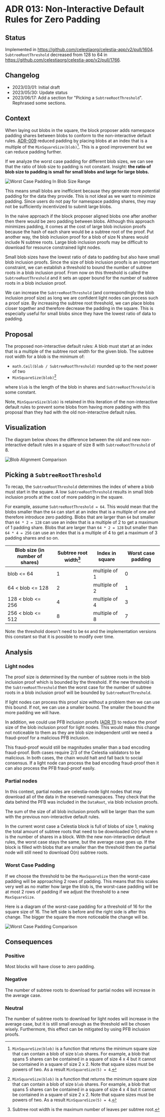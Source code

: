 # ADR 013: Non-Interactive Default Rules for Zero Padding

## Status

Implemented in <https://github.com/celestiaorg/celestia-app/v2/pull/1604>. `SubtreeRootThreshold` decreased from 128 to 64 in <https://github.com/celestiaorg/celestia-app/v2/pull/1766>.

## Changelog

- 2023/03/01: Initial draft
- 2023/05/30: Update status
- 2023/06/17: Add a section for "Picking a `SubtreeRootThreshold`". Rephrased some sections.

## Context

When laying out blobs in the square, the block proposer adds namespace padding shares between blobs to conform to the non-interactive default rules. [ADR-009](./adr-009-non-interactive-default-rules-for-reduced-padding.md) reduced padding by placing blobs at an index that is a multiple of the `MinSquareSize(blob)`[^1]. This is a good improvement but we can reduce padding further.

If we analyze the worst case padding for different blob sizes, we can see that the ratio of blob size to padding is not constant. Insight: **the ratio of blob size to padding is small for small blobs and large for large blobs.**

![Worst Case Padding In Blob Size Range](./assets/adr013/worst-case-padding-in-blob-size-range.png)

This means small blobs are inefficient because they generate more potential padding for the data they provide. This is not ideal as we want to minimize padding. Since users do not pay for namespace padding shares, they may not be sufficiently incentivized to submit large blobs.

In the naive approach if the block proposer aligned blobs one after another then there would be zero padding between blobs. Although this approach minimizes padding, it comes at the cost of large blob inclusion proofs because the hash of each share would be a subtree root of the proof. Put another way, the blob inclusion proof for a blob of size N shares would include N subtree roots. Large blob inclusion proofs may be difficult to download for resource constrained light nodes.

Small blob sizes have the lowest ratio of data to padding but also have small blob inclusion proofs. Since the size of blob inclusion proofs is an important constraint, we can establish a threshold to bound the number of subtree roots in a blob inclusion proof. From now on this threshold is called the `SubtreeRootThreshold` and it sets an upper bound for the number of subtree roots in a blob inclusion proof.

We can increase the `SubtreeRootThreshold` (and correspondingly the blob inclusion proof size) as long we are confident light nodes can process such a proof size. By increasing the subtree root threshold, we can place blobs closer together and therefore decrease the padding in the square. This is especially useful for small blobs since they have the lowest ratio of data to padding.

## Proposal

The proposed non-interactive default rules: A blob must start at an index that is a multiple of the subtree root width for the given blob. The subtree root width for a blob is the minimum of:

- `math.Ceil(blob / SubtreeRootThreshold)` rounded up to the next power of two
- `MinSquareSize(blob)`[^1]

where `blob` is the length of the blob in shares and `SubtreeRootThreshold` is some constant.

Note, `MinSquareSize(blob)` is retained in this iteration of the non-interactive default rules to prevent some blobs from having more padding with this proposal than they had with the old non-interactive default rules.

## Visualization

The diagram below shows the difference between the old and new non-interactive default rules in a square of size 8 with `SubtreeRootThreshold` of 8.

![Blob Alignment Comparison](./assets/adr013/blob-alignment-comparison.png)

## Picking a `SubtreeRootThreshold`

To recap, the `SubtreeRootThreshold` determines the index of where a blob must start in the square. A low `SubtreeRootThreshold` results in small blob inclusion proofs at the cost of more padding in the square.

For example, assume `SubtreeRootThreshold = 64`. This would mean that the blobs smaller than the `64` can start at an index that is a multiple of one and therefore introduce zero padding. Blobs that are larger than `64` but smaller than `64 * 2 = 128` can use an index that is a multiple of 2 to get a maximum of 1 padding share. Blobs that are larger than `64 * 2 = 128` but smaller than `64 * 4 = 256` can use an index that is a multiple of 4 to get a maximum of 3 padding shares and so on.

| Blob size (in number of shares) | Subtree root width[^2] | Index in square | Worst case padding |
|---------------------------------|------------------------|-----------------|--------------------|
| blob <= 64                      | 1                      | multiple of 1   | 0                  |
| 64 < blob <= 128                | 2                      | multiple of 2   | 1                  |
| 128 < blob <= 256               | 4                      | multiple of 4   | 3                  |
| 256 < blob <= 512               | 8                      | multiple of 8   | 7                  |

Note: the threshold doesn't need to be `64` and the implementation versions this constant so that it is possible to modify over time.

## Analysis

### Light nodes

The proof size is determined by the number of subtree roots in the blob inclusion proof which is bounded by the threshold. If the new threshold is the `SubtreeRootThreshold` then the worst case for the number of subtree roots in a blob inclusion proof will be bounded by `SubtreeRootThreshold`.

If light nodes can process this proof size without a problem then we can use this bound. If not, we can use a smaller bound. The smaller the bound the more padding we will have.

In addition, we could use PFB inclusion proofs ([ADR 11](./adr-011-optimistic-blob-size-independent-inclusion-proofs-and-pfb-fraud-proofs.md)) to reduce the proof size of the blob inclusion proof for light nodes. This would make this change not noticeable to them as they are blob size independent until we need a fraud-proof for a malicious PFB inclusion.

This fraud-proof would still be magnitudes smaller than a bad encoding fraud-proof. Both cases require 2/3 of the Celestia validators to be malicious. In both cases, the chain would halt and fall back to social consensus. If a light node can process the bad encoding fraud-proof then it can also process the PFB fraud-proof easily.

### Partial nodes

In this context, partial nodes are celestia-node light nodes that may download all of the data in the reserved namespaces. They check that the data behind the PFB was included in the `DataRoot`, via blob inclusion proofs.

The sum of the size of all blob inclusion proofs will be larger than the sum with the previous non-interactive default rules.

In the current worst case a Celestia block is full of blobs of size 1, making the total amount of subtree roots that need to be downloaded O(n) where n is the number of shares in a block. With the new non-interactive default rules, the worst case stays the same, but the average case goes up. If the block is filled with blobs that are smaller than the threshold then the partial node will still need to download O(n) subtree roots.

### Worst Case Padding

If we choose the threshold to be the `MaxSquareSize` then the worst-case padding will be approaching 2 rows of padding. This means that this scales very well as no matter how large the blob is, the worst-case padding will be at most 2 rows of padding if we adjust the threshold to a new `MaxSquareSize`.

Here is a diagram of the worst-case padding for a threshold of 16 for the square size of 16. The left side is before and the right side is after this change. The bigger the square the more noticeable the change will be.

![Worst Case Padding Comparison](./assets/adr013/worst-case-padding-comparison.png)

## Consequences

### Positive

Most blocks will have close to zero padding.

### Negative

The number of subtree roots to download for partial nodes will increase in the average case.

### Neutral

The number of subtree roots to download for light nodes will increase in the average case, but it is still small enough as the threshold will be chosen wisely. Furthermore, this effect can be mitigated by using PFB inclusion proofs.

[^1]: `MinSquareSize(blob)` is a function that returns the minimum square size that can contain a blob of size `blob` shares. For example, a blob that spans 5 shares can be contained in a square of size 4 x 4 but it cannot be contained in a square of size 2 x 2. Note that square sizes must be powers of two. As a result `MinSquareSize(5) = 4`.

[^2]: Subtree root width is the maximum number of leaves per subtree root.
